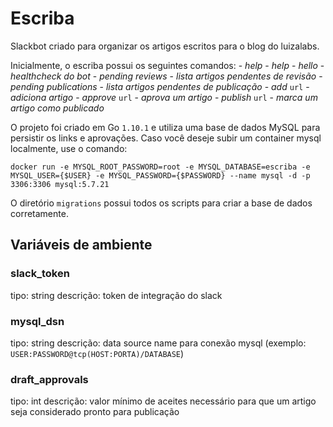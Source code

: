 # Escriba
Slackbot criado para organizar os artigos escritos para o blog do luizalabs.

Inicialmente, o escriba possui os seguintes comandos:
    - *help* - _help_
    - *hello* - _healthcheck do bot_
    - *pending* *reviews* - _lista artigos pendentes de revisão_
    - *pending* *publications* - _lista artigos pendentes de publicação_
    - *add* `url` - _adiciona artigo_
    - *approve* `url` - _aprova um artigo_
    - *publish* `url` - _marca um artigo como publicado_

O projeto foi criado em Go `1.10.1` e utiliza uma base de dados MySQL para persistir os links e aprovações. Caso você deseje subir um container mysql localmente, use o comando:
```shell
docker run -e MYSQL_ROOT_PASSWORD=root -e MYSQL_DATABASE=escriba -e MYSQL_USER={$USER} -e MYSQL_PASSWORD={$PASSWORD} --name mysql -d -p 3306:3306 mysql:5.7.21
```

O diretório `migrations` possui todos os scripts para criar a base de dados corretamente.

## Variáveis de ambiente

### slack_token
tipo: string
descrição: token de integração do slack

### mysql_dsn
tipo: string
descrição: data source name para conexão mysql (exemplo: `USER:PASSWORD@tcp(HOST:PORTA)/DATABASE`)

### draft_approvals
tipo: int
descrição: valor mínimo de aceites necessário para que um artigo seja considerado pronto para publicação